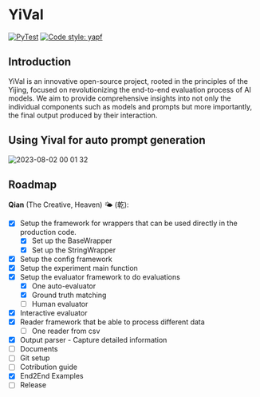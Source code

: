 # YiVal

[![PyTest](https://github.com/YiVal/YiVal/actions/workflows/test.yml/badge.svg)](https://github.com/YiVal/YiVal/actions/workflows/pytest.yml)
[![Code style: yapf](https://img.shields.io/badge/code%20style-yapf-blue)](https://github.com/google/yapf)

## Introduction

YiVal is an innovative open-source project,
rooted in the principles of the Yijing,
focused on revolutionizing the end-to-end evaluation process of AI models.
We aim to provide comprehensive insights into not only the individual components
such as models and prompts but more importantly,
the final output produced by their interaction.

## Using Yival for auto prompt generation
![2023-08-02 00 01 32](https://github.com/YiVal/YiVal/assets/1544154/116e2387-dc41-4d13-b25d-79e55f25bb71)


## Roadmap

**Qian** (The Creative, Heaven) 🌤️ (乾):

- [x] Setup the framework for wrappers that can be used directly
    in the production code.
    - [x] Set up the BaseWrapper
    - [x] Set up the StringWrapper
- [x] Setup the config framework
- [x] Setup the experiment main function
- [x] Setup the evaluator framework to do evaluations
    - [x] One auto-evaluator
    - [x] Ground truth matching
    - [ ] Human evaluator
- [x] Interactive evaluator
- [x] Reader framework that be able to process different data
    - [ ] One reader from csv
- [x] Output parser - Capture detailed information
- [ ] Documents
- [ ] Git setup
- [ ] Cotribution guide
- [x] End2End Examples
- [ ] Release
